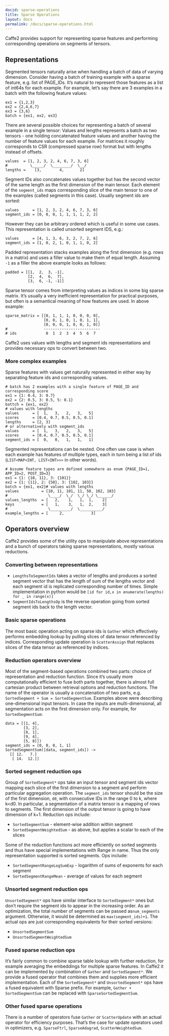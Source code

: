 ```yaml
---
docid: sparse-operations
title: Sparse Operations
layout: docs
permalink: /docs/sparse-operations.html
---
```


Caffe2 provides support for representing sparse features and performing corresponding operations on segments of tensors.

## Representations

Segmented tensors naturally arise when handling a batch of data of varying dimension. Consider having a batch of training example with a sparse feature, e.g. list of PAGE_IDs. It’s natural to represent those features as a list of int64s for each example. For example, let’s say there are 3 examples in a batch with the following feature values:

```
ex1 = {1,2,3}
ex2 = {2,4,6,7}
ex3 = {3,6}
batch = {ex1, ex2, ex3}
```

There are several possible choices for representing a batch of several example in a single tensor: Values and lengths represents a batch as two tensors - one holding concatenated feature values and another having the number of feature values for each example. For matrices it roughly corresponds to CSR (compressed sparse row) format but with lengths instead of offsets.

```
values  = [1, 2, 3, 2, 4, 6, 7, 3, 6]
#          \_____/  \________/  \__/
lengths =    [3,        4,       2]
```

Segment IDs also concatenates values together but has the second vector of the same length as the first dimension of the main tensor. Each element of the `segment_ids` maps corresponding slice of the main tensor to one of the examples (called segments in this case). Usually segment ids are sorted:

```
values      = [1, 2, 3, 2, 4, 6, 7, 3, 6]
segment_ids = [0, 0, 0, 1, 1, 1, 1, 2, 2]
```

However they can be arbitrary ordered which is useful in some use cases. This representation is called unsorted segment IDS, e.g.:

```
values      = [4, 1, 3, 6, 3, 2, 7, 2, 6]
segment_ids = [1, 0, 2, 1, 0, 1, 1, 0, 2]
```

Padded representation stacks examples along the first dimension (e.g. rows in a matrix) and uses a filler value to make them of equal length. Assuming `-1` as a filler the above example looks as follows:

```
padded = [[1,  2,  3, -1],
          [2,  4,  6,  7],
          [3,  6, -1, -1]]
```
Sparse tensor comes from interpreting values as indices in some big sparse matrix. It’s usually a very inefficient representation for practical purposes, but often is a semantical meaning of how features are used. In above example:

```
sparse_matrix = [[0, 1, 1, 1, 0, 0, 0, 0],
                 [0, 0, 1, 0, 1, 0, 1, 1],
                 [0, 0, 0, 1, 0, 0, 1, 0]]
#                -------------------------
# ids             0  1  2  3  4  5  6  7
```

Caffe2 uses values with lengths and segment ids representations and provides necessary ops to convert between two.

### More complex examples

Sparse features with values get naturally represented in either way by separating feature ids and corresponding values.

```
# batch has 2 examples with a single feature of PAGE_ID and corresponding score
ex1 = {1: 0.4, 3: 0.7}
ex2 = {2: 0.5, 3: 0.5, 5: 0.1}
battch = {ex1, ex2}
# values with lengths
values      = [  1,   3,   2,   3,   5]
scores      = [0.4, 0.7, 0.5, 0.5, 0.1]
lengths     = [2, 3]
# or alternatively with segment_ids
values      = [  1,   3,   2,   3,   5]
scores      = [0.4, 0.7, 0.5, 0.5, 0.1]
segment_ids = [  0,   0,   1,   1,   1]
```

Segmented representations can be nested. One often use case is when each example has features of multiple types, each in turn being a list of ids (`LIST<MAP<INT, LIST<INT>>>` in other words).

```
# Assume feature types are defined somewhere as enum {PAGE_ID=1, APP_ID=2, POST_ID=3}
ex1 = {1: {10, 11}, 3: {101}}
ex2 = {1: {11}, 2: {50}, 3: {102, 103}}
batch = {ex1, ex2}# values with lengths
values          = [10, 11, 101, 11, 50, 102, 103]
#                  \____/  \_/  \_/ \_/ \______/
values_lengths  = [   2,    1,   1,  1,    2]
keys            = [   1,    3,   1,  2,    3]
#                  \_________/  \__________/
example_lengths = [     2,            3]
```

## Operators overview

Caffe2 provides some of the utility ops to manipulate above representations and a bunch of operators taking sparse representations, mostly various reductions.

### Converting between representations

* `LengthsToSegmentIds` takes a vector of lengths and produces a sorted segment vector that has the length of sum of the lengths vector and each segment id is replicated corresponding number of times. Simple implementation in python would be `[id for id,x in enumerate(lengths) for _ in range(x)]`
* `SegmentIdsToLengthsOp` is the reverse operation going from sorted segment ids back to the length vector.

### Basic sparse operations

The most basic operation acting on sparse ids is `Gather` which effectively performs embedding lookup by pulling slices of data tensor referenced by indices. Corresponding update operation is `ScatterAssign` that replaces slices of the data tensor as referenced by indices.

### Reduction operators overview

Most of the segment-based operations combined two parts: choice of representation and reduction function. Since it’s usually more computationally efficient to fuse both parts together, there is almost full cartesian product between retrieval options and reduction functions. The name of the operator is usually a concatenation of two parts, e.g. `SortedSegment + Sum = SortedSegmentSum`. Examples above were describing one-dimensional input tensors. In case the inputs are multi-dimensional, all segmentation acts on the first dimension only. For example, for `SortedSegmentSum`:

```
data = [[1, 4],
        [3, 2],
        [8, 1],
        [9, 4],
        [5, 8]])
segment_ids = [0, 0, 0, 1, 1]
SortedSegmentSum([data, segment_ids]) ->
  [[ 12.   7.]
   [ 14.  12.]]
```

### Sorted segment reduction ops

Group of `SortedSegment*` ops take an input tensor and segment ids vector mapping each slice of the first dimension to a segment and perform particular aggregation operation. The `segment_ids` tensor should be the size of the first dimension, `d0`, with consecutive IDs in the range 0 to k, where k<d0. In particular, a segmentation of a matrix tensor is a mapping of rows to segments. The first dimension of the output tensor is going to have dimension of k+1. Reduction ops include:

* `SortedSegmentSum` - element-wise addition within segment
* `SortedSegmentWeightedSum` - as above, but applies a scalar to each of the slices

Some of the reduction functions act more efficiently on sorted segments and thus have special implementations with Range in name. Thus the only representation supported is sorted segments. Ops include:

* `SortedSegmentRangeLogSumExp` - logarithm of sums of exponents for each segment
* `SortedSegmentRangeMean` - average of values for each segment

### Unsorted segment reduction ops

`UnsortedSegment*` ops have similar interface to `SortedSegment*` ones but don’t require the segment ids to appear in the increasing order. As an optimization, the total number of segments can be passed as`num_segments` argument. Otherwise, it would be determined as `max(segment_ids)+1`. The actual ops are just corresponding equivalents for their sorted versions:

* `UnsortedSegmentSum`
* `UnsortedSegmentWeightedSum`

### Fused sparse reduction ops

It’s fairly common to combine sparse table lookup with further reduction, for example averaging the embeddings for multiple sparse features. In Caffe2 it can be implemented by combination of `Gather` and `SortedSegment*`. We provide a fused operator that combines them and supplies more efficient implementation. Each of the `SortedSegment*` and `UnsortedSegment*` ops have a fused equivalent with Sparse prefix. For example, `Gather + SortedSegmentSum` can be replaced with `SparseSortedSegmentSum`.

### Other fused sparse operations

There is a number of operators fuse `Gather` or `ScatterUpdate` with an actual operator for efficiency purposes. That’s the case for update operators used in optimizers, e.g. `SparseFtrl`, `SparseAdagrad`, `ScatterWeightedSum`.
